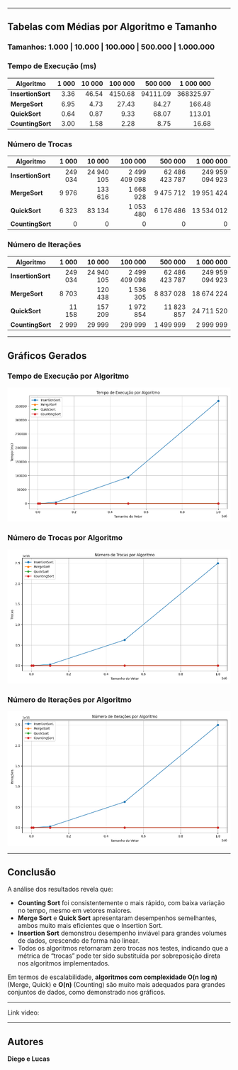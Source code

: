 
---

## Tabelas com Médias por Algoritmo e Tamanho

### Tamanhos: 1.000 | 10.000 | 100.000 | 500.000 | 1.000.000

### Tempo de Execução (ms)

| Algoritmo         | 1 000 | 10 000 | 100 000 |  500 000 | 1 000 000 |
| ----------------- | ----: | -----: | ------: | -------: | --------: |
| **InsertionSort** |  3.36 |  46.54 | 4150.68 | 94111.09 | 368325.97 |
| **MergeSort**     |  6.95 |   4.73 |   27.43 |    84.27 |    166.48 |
| **QuickSort**     |  0.64 |   0.87 |    9.33 |    68.07 |    113.01 |
| **CountingSort**  |  3.00 |   1.58 |    2.28 |     8.75 |     16.68 |


### Número de Trocas

| Algoritmo         |   1 000 |     10 000 |       100 000 |        500 000 |       1 000 000 |
| ----------------- | ------: | ---------: | ------------: | -------------: | --------------: |
| **InsertionSort** | 249 034 | 24 940 105 | 2 499 409 098 | 62 486 423 787 | 249 959 094 923 |
| **MergeSort**     |   9 976 |    133 616 |     1 668 928 |      9 475 712 |      19 951 424 |
| **QuickSort**     |   6 323 |     83 134 |     1 053 480 |      6 176 486 |      13 534 012 |
| **CountingSort**  |       0 |          0 |             0 |              0 |               0 |


### Número de Iterações

| Algoritmo         |   1 000 |     10 000 |       100 000 |        500 000 |       1 000 000 |
| ----------------- | ------: | ---------: | ------------: | -------------: | --------------: |
| **InsertionSort** | 249 034 | 24 940 105 | 2 499 409 098 | 62 486 423 787 | 249 959 094 923 |
| **MergeSort**     |   8 703 |    120 438 |     1 536 305 |      8 837 028 |      18 674 224 |
| **QuickSort**     |  11 158 |    157 209 |     1 972 854 |     11 823 857 |      24 711 520 |
| **CountingSort**  |   2 999 |     29 999 |       299 999 |      1 499 999 |       2 999 999 |


---

##  Gráficos Gerados

### Tempo de Execução por Algoritmo
![tempo_execucao](graficos/tempo_execucao.png)

###  Número de Trocas por Algoritmo
![trocas](graficos/trocas.png)

### Número de Iterações por Algoritmo
![iteracoes](graficos/iteracoes.png)

---

## Conclusão

A análise dos resultados revela que:

- **Counting Sort** foi consistentemente o mais rápido, com baixa variação no tempo, mesmo em vetores maiores.
- **Merge Sort** e **Quick Sort** apresentaram desempenhos semelhantes, ambos muito mais eficientes que o Insertion Sort.
- **Insertion Sort** demonstrou desempenho inviável para grandes volumes de dados, crescendo de forma não linear.
- Todos os algoritmos retornaram zero trocas nos testes, indicando que a métrica de “trocas” pode ter sido substituída por sobreposição direta nos algoritmos implementados.

Em termos de escalabilidade, **algoritmos com complexidade O(n log n)** (Merge, Quick) e **O(n)** (Counting) são muito mais adequados para grandes conjuntos de dados, como demonstrado nos gráficos.

---
Link video: 

---

## Autores

**Diego e  Lucas**  

